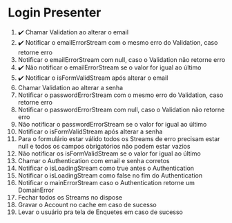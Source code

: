 # Login Presenter

1. ✔️ Chamar Validation ao alterar o email
2. ✔️ Notificar o emailErrorStream com o mesmo erro do Validation, caso retorne erro
3. Notificar o emailErrorStream com null, caso o Validation não retorne erro
4. ✔️ Não notificar o emailErrorStream se o valor for igual ao último
5. ✔️ Notificar o isFormValidStream após alterar o email
6. Chamar Validation ao alterar a senha
7. Notificar o passwordErrorStream com o mesmo erro do Validation, caso retorne erro
8. Notificar o passwordErrorStream com null, caso o Validation não retorne erro
9. Não notificar o passwordErrorStream se o valor for igual ao último
10. Notificar o isFormValidStream após alterar a senha
11. Para o formulário estar válido todos os Streams de erro precisam estar null e todos os campos obrigatórios não podem estar vazios
12. Não notificar os isFormValidStream se o valor for igual ao último
13. Chamar o Authentication com email e senha corretos
14. Notificar o isLoadingStream como true antes o Authentication
15. Notificar o isLoadingStream como false no fim do Authentication
16. Notificar o mainErrorStream caso o Authentication retorne um DomainError
17. Fechar todos os Streams no dispose
18. Gravar o Account no cache em caso de sucesso
19. Levar o usuário pra tela de Enquetes em caso de sucesso
